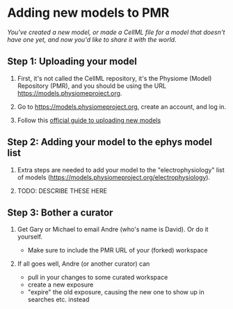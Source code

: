 # Adding new models to PMR

_You've created a new model, or made a CellML file for a model that doesn't have one yet, and now you'd like to share it with the world._

## Step 1: Uploading your model

1. First, it's not called the CellML repository, it's the Physiome (Model) Repository (PMR), and you should be using the URL https://models.physiomeproject.org.

2. Go to https://models.physiomeproject.org, create an account, and log in.

3. Follow this [official guide to uploading new models](https://aucklandphysiomerepository.readthedocs.io/en/latest/quickstart.html)

## Step 2: Adding your model to the ephys model list

1. Extra steps are needed to add your model to the "electrophysiology" list of models (https://models.physiomeproject.org/electrophysiology).

2. TODO: DESCRIBE THESE HERE

## Step 3: Bother a curator

1. Get Gary or Michael to email Andre (who's name is David). Or do it yourself.
   - Make sure to include the PMR URL of your (forked) workspace 

2. If all goes well, Andre (or another curator) can
   - pull in your changes to some curated workspace
   - create a new exposure
   - "expire" the old exposure, causing the new one to show up in searches etc. instead






